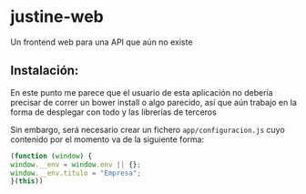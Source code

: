 # justine-web
Un frontend web para una API que aún no existe

## Instalación:
En este punto me parece que el usuario de esta aplicación no debería precisar de correr un bower install o algo parecido, así que aún trabajo en la forma de desplegar con todo y las librerías de terceros

Sin embargo, será necesario crear un fichero `app/configuracion.js` cuyo contenido por el momento va de la siguiente forma:
```javascript
(function (window) {
window.__env = window.env || {};
window.__env.titulo = "Empresa";
}(this))
```


